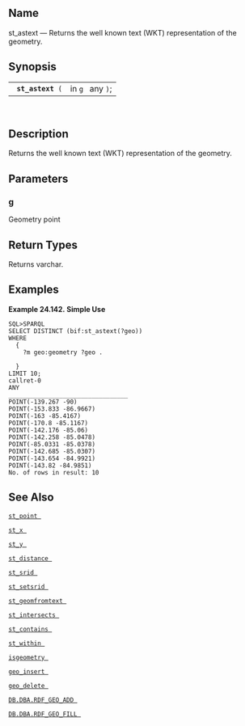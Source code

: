 <div id="fn_st_astext" class="refentry">

<div class="titlepage">

</div>

<div class="refnamediv">

## Name

st_astext — Returns the well known text (WKT) representation of the
geometry.

</div>

<div class="refsynopsisdiv">

## Synopsis

<div id="fsyn_st_astext" class="funcsynopsis">

|                        |                  |
|------------------------|------------------|
| ` `**`st_astext`**` (` | in `g ` any `)`; |

<div class="funcprototype-spacer">

 

</div>

</div>

</div>

<div id="desc_st_astext" class="refsect1">

## Description

Returns the well known text (WKT) representation of the geometry.

</div>

<div id="params_st_astext" class="refsect1">

## Parameters

<div id="id91016" class="refsect2">

### g

Geometry point

</div>

</div>

<div id="ret_st_astext" class="refsect1">

## Return Types

Returns varchar.

</div>

<div id="examples_st_astext" class="refsect1">

## Examples

<div id="ex_st_astext" class="example">

**Example 24.142. Simple Use**

<div class="example-contents">

``` programlisting
SQL>SPARQL
SELECT DISTINCT (bif:st_astext(?geo))
WHERE
  {
    ?m geo:geometry ?geo .

  }
LIMIT 10;
callret-0
ANY
_________________________________
POINT(-139.267 -90)
POINT(-153.833 -86.9667)
POINT(-163 -85.4167)
POINT(-170.8 -85.1167)
POINT(-142.176 -85.06)
POINT(-142.258 -85.0478)
POINT(-85.0331 -85.0378)
POINT(-142.685 -85.0307)
POINT(-143.654 -84.9921)
POINT(-143.82 -84.9851)
No. of rows in result: 10
```

</div>

</div>

  

</div>

<div id="seealso_st_astext" class="refsect1">

## See Also

<a href="fn_st_point.html" class="link" title="st_point"><code
class="function">st_point </code></a>

<a href="fn_st_x.html" class="link" title="st_x"><code
class="function">st_x </code></a>

<a href="fn_st_y.html" class="link" title="st_y"><code
class="function">st_y </code></a>

<a href="fn_st_distance.html" class="link" title="st_distance"><code
class="function">st_distance </code></a>

<a href="fn_st_srid.html" class="link" title="ST_SRID"><code
class="function">st_srid </code></a>

<a href="fn_st_setsrid.html" class="link" title="ST_SetSRID"><code
class="function">st_setsrid </code></a>

<a href="fn_st_geomfromtext.html" class="link"
title="st_geomfromtext"><code
class="function">st_geomfromtext </code></a>

<a href="fn_st_intersects.html" class="link" title="st_intersects"><code
class="function">st_intersects </code></a>

<a href="fn_st_contains.html" class="link" title="st_contains"><code
class="function">st_contains </code></a>

<a href="fn_st_within.html" class="link" title="st_within"><code
class="function">st_within </code></a>

<a href="fn_isgeometry.html" class="link" title="isgeometry"><code
class="function">isgeometry </code></a>

<a href="fn_geo_insert.html" class="link" title="geo_insert"><code
class="function">geo_insert </code></a>

<a href="fn_geo_delete.html" class="link" title="geo_delete"><code
class="function">geo_delete </code></a>

<a href="fn_rdf_geo_add.html" class="link"
title="DB.DBA.RDF_GEO_ADD"><code
class="function">DB.DBA.RDF_GEO_ADD </code></a>

<a href="fn_rdf_geo_fill.html" class="link"
title="DB.DBA.RDF_GEO_FILL"><code
class="function">DB.DBA.RDF_GEO_FILL </code></a>

</div>

</div>
